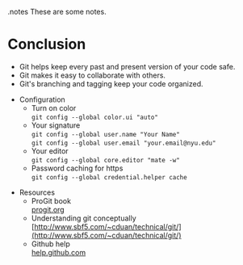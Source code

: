 
<!SLIDE bullets incremental>
.notes These are some notes.

# Conclusion

* Git helps keep every past and present version of your code safe.
* Git makes it easy to collaborate with others.
* Git's branching and tagging keep your code organized.
 
<!SLIDE bullets>
* Configuration
  * Turn on color  
        `git config --global color.ui "auto"`
  * Your signature  
        `git config --global user.name "Your Name"`  
        `git config --global user.email "your.email@nyu.edu"`
  * Your editor  
        `git config --global core.editor "mate -w"`  
  * Password caching for https  
        `git config --global credential.helper cache`

<!SLIDE bullets>
* Resources
  * ProGit book  
        [progit.org](http://progit.org)
  * Understanding git conceptually  
        [http://www.sbf5.com/~cduan/technical/git/](http://www.sbf5.com/~cduan/technical/git/)
  * Github help  
        [help.github.com](https://help.github.com/)
        
